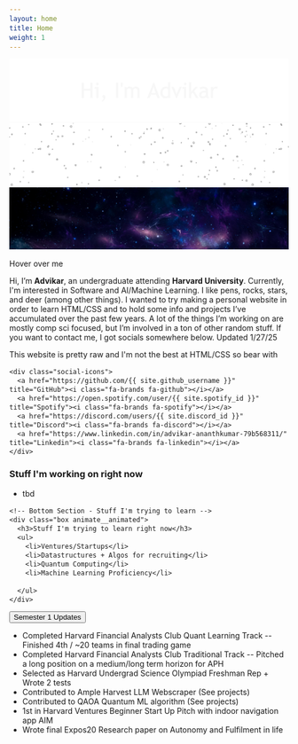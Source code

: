 ```yaml
---
layout: home
title: Home
weight: 1
---
```


<div class="parallax-container" onmousemove="parallax(event)">
    <div class="parallax-layer layer1">
      <img src="img/banner1.png" alt="Bottom Layer Image">
    </div>
    <div class="parallax-layer layer2">
      <img src="img/banner2.png" alt="Middle Layer Image">
    </div>
    <div class="parallax-layer layer3">
      <img src="img/banner3.jpg" alt="Top Layer Image">
    </div>
  </div>

<script>
  function parallax(event) {
    const container = document.querySelector('.parallax-container');
    const layer1 = container.querySelector('.layer1');
    const layer2 = container.querySelector('.layer2');
    const layer3 = container.querySelector('.layer3');
    const mouseX = event.clientX;
    const mouseY = event.clientY;
    const moveX1 = (mouseX - container.offsetWidth / 2) / 15;
    const moveY1 = (mouseY - container.offsetHeight / 2) / 10;
    const moveX2 = (mouseX - container.offsetWidth / 2) / 20;
    const moveY2 = (mouseY - container.offsetHeight / 2) / 17;
    const moveX3 = (mouseX - container.offsetWidth / 2) / 45;
    const moveY3 = (mouseY - container.offsetHeight / 2) / 40;
    layer1.style.transform = `translate(${moveX1}px, ${moveY1}px)`;
    layer2.style.transform = `translate(${moveX2}px, ${moveY2}px)`;
    layer3.style.transform = `translate(${moveX3}px, ${moveY3}px)`;
  }
</script>
<p class="hover-text">Hover over me</p>
<div class="main-content">
  <!-- Left Column - Who Section -->
  <div class="box left-column bio animate__animated animate__shakeX">
    <p class="bio-text">
      Hi, I’m <strong>Advikar</strong>, an undergraduate attending <strong>Harvard University</strong>. Currently, I'm interested in Software and AI/Machine Learning. I like pens, rocks, stars, and deer (among other things). I wanted to try making a personal website in order to learn HTML/CSS and to hold some info and projects I’ve accumulated over the past few years. A lot of the things I’m working on are mostly comp sci focused, but I’m involved in a ton of other random stuff. If you want to contact me, I got socials somewhere below. Updated 1/27/25
    </p>
    <p class="bio-text-small">This website is pretty raw and I'm not the best at HTML/CSS so bear with</p>

    <div class="social-icons">
      <a href="https://github.com/{{ site.github_username }}" title="GitHub"><i class="fa-brands fa-github"></i></a>
      <a href="https://open.spotify.com/user/{{ site.spotify_id }}" title="Spotify"><i class="fa-brands fa-spotify"></i></a>
      <a href="https://discord.com/users/{{ site.discord_id }}" title="Discord"><i class="fa-brands fa-discord"></i></a>
      <a href="https://www.linkedin.com/in/advikar-ananthkumar-79b568311/" title="Linkedin"><i class="fa-brands fa-linkedin"></i></a>
    </div>
  </div>
  
  <!-- Right Column - Stuff I'm working on and Stuff I'm trying to learn -->
  <div class="right-column">
    <!-- Top Section - Stuff I'm working on -->
    <div class="box animate__animated">
      <h3>Stuff I'm working on right now</h3>
      <ul>
        <li>tbd</li>
      </ul>
    </div>

    <!-- Bottom Section - Stuff I'm trying to learn -->
    <div class="box animate__animated">
      <h3>Stuff I'm trying to learn right now</h3>
      <ul>
        <li>Ventures/Startups</li>
        <li>Datastructures + Algos for recruiting</li>
        <li>Quantum Computing</li>
        <li>Machine Learning Proficiency</li>

      </ul>
    </div>
  </div>
</div>
<div class="dropdown-container">
  <button class="dropdown-button">Semester 1 Updates</button>
  <ul class="dropdown-list">
    <li>Completed Harvard Financial Analysts Club Quant Learning Track -- Finished 4th / ~20 teams in final trading game</li>
    <li>Completed Harvard Financial Analysts Club Traditional Track -- Pitched a long position on a medium/long term horizon for APH
    </li>
    <li>Selected as Harvard Undergrad Science Olympiad Freshman Rep + Wrote 2 tests</li>
    <li>Contributed to Ample Harvest LLM Webscraper (See projects)</li>
    <li>Contributed to QAOA Quantum ML algorithm (See projects)</li>
    <li> 1st in Harvard Ventures Beginner Start Up Pitch with indoor navigation app AIM</li>
    <li>Wrote final Expos20 Research paper on Autonomy and Fulfilment in life</li>

  </ul>
</div>
<script>
  document.querySelector('.dropdown-button').addEventListener('click', function () {
    const dropdownList = document.querySelector('.dropdown-list');
    const listItems = dropdownList.querySelectorAll('li');
    // Toggle visibility of the list
    if (dropdownList.style.display === 'block') {
      dropdownList.style.display = 'none';
    } else {
      dropdownList.style.display = 'block';
      // Add the fade-in animation with delays
      listItems.forEach((item, index) => {
        item.style.animationDelay = `${index * 0.2}s`; // Delay for each item
      });
    }
  });
</script>


<script src="https://kit.fontawesome.com/9e06b409af.js" crossorigin="anonymous"></script>

<!-- Animation and Layout Styles -->

